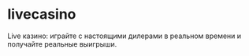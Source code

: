 # livecasino
Live казино: играйте с настоящими дилерами в реальном времени и получайте реальные выигрыши.
